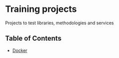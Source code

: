 # Training projects

Projects to test libraries, methodologies and services

## Table of Contents

- [Docker](https://github.com/KCzaplicki/training/tree/main/Docker)

